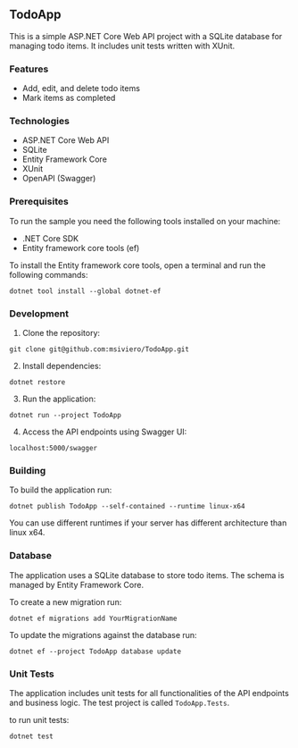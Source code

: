 
## TodoApp

This is a simple ASP.NET Core Web API project with a SQLite database for managing todo items. It includes unit tests written with XUnit.

### Features

* Add, edit, and delete todo items
* Mark items as completed

### Technologies

* ASP.NET Core Web API
* SQLite
* Entity Framework Core
* XUnit
* OpenAPI (Swagger)

### Prerequisites

To run the sample you need the following tools installed on your machine:

* .NET Core SDK
* Entity framework core tools (ef)

To install the Entity framework core tools, open a terminal and run the following commands:

```
dotnet tool install --global dotnet-ef
```

### Development

1. Clone the repository:

```
git clone git@github.com:msiviero/TodoApp.git
```

2. Install dependencies:

```
dotnet restore
```

3. Run the application:

```
dotnet run --project TodoApp
```

4. Access the API endpoints using Swagger UI:

```
localhost:5000/swagger
```

### Building

To build the application run:

```
dotnet publish TodoApp --self-contained --runtime linux-x64
```

You can use different runtimes if your server has different architecture than linux x64.

### Database

The application uses a SQLite database to store todo items. The schema is managed by Entity Framework Core.

To create a new migration run:

```
dotnet ef migrations add YourMigrationName
```

To update the migrations against the database run:
```
dotnet ef --project TodoApp database update
```

### Unit Tests

The application includes unit tests for all functionalities of the API endpoints and business logic. The test project is called `TodoApp.Tests`.

to run unit tests:
```
dotnet test
```